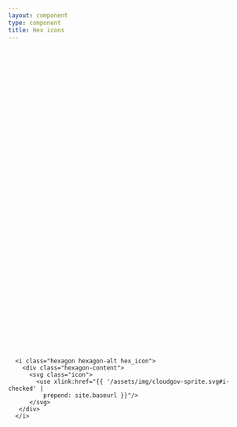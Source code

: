 ```yaml
---
layout: component
type: component
title: Hex icons
---
```


<div class="force-inline">
  <i class="hexagon hexagon-alt hex_icon">
    <div class="hexagon-content">
      <svg class="icon">
        <use xlink:href="{{ '/assets/img/cloudgov-sprite.svg#i-plan' |
           prepend: site.baseurl }}"/>
      </svg>
    </div>
  </i>
</div>

<div class="force-inline">
  <i class="hexagon hex_icon">
    <div class="hexagon-content">
      <svg class="icon">
        <use xlink:href="{{ '/assets/img/cloudgov-sprite.svg#i-download' |
           prepend: site.baseurl }}"/>
      </svg>
    </div>
  </i>
</div>

<div class="force-inline">
  <i class="hexagon hexagon-alt hex_icon">
    <div class="hexagon-content">
      <svg class="icon">
        <use xlink:href="{{ '/assets/img/cloudgov-sprite.svg#i-checked' |
          prepend: site.baseurl }}"/>
      </svg>
    </div>
  </i>
</div>

<div class="force-inline">
  <i class="hexagon hex_icon">
    <div class="hexagon-content">
      <svg class="icon">
        <use xlink:href="{{ '/assets/img/cloudgov-sprite.svg#i-court' |
           prepend: site.baseurl }}"/>
      </svg>
    </div>
  </i>
</div>

<pre>
  <code>
  &lt;i class="hexagon hexagon-alt hex_icon">
    &lt;div class="hexagon-content">
      &lt;svg class="icon">
        &lt;use xlink:href="{{ '/assets/img/cloudgov-sprite.svg#i-checked' |
          prepend: site.baseurl }}"/>
      &lt;/svg>
   &lt;/div>
  &lt;/i>
  </code>
</pre>
